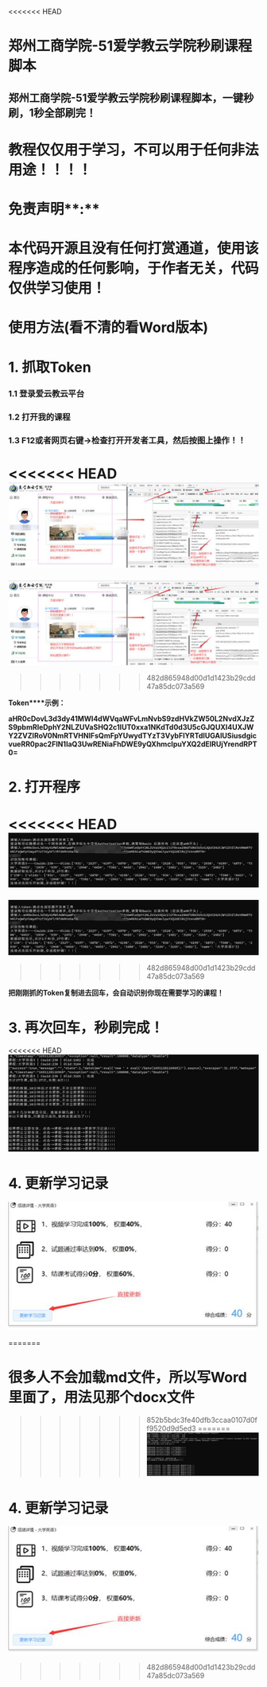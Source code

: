 <<<<<<< HEAD
# **郑州工商学院-51爱学教云学院秒刷课程脚本**

## 郑州工商学院-51爱学教云学院秒刷课程脚本，一键秒刷，1秒全部刷完！

# **教程仅仅用于学习，不可以用于任何非法用途！！！！**

# **免责声明****:**

# **本代码开源且没有任何打赏通道，使用该程序造成的任何影响，于作者无关，代码仅供学习使用！**

# **使用方法(看不清的看Word版本)**

# **1.** 抓取Token

### 1.1 登录爱云教云平台

### 1.2 打开我的课程

### 1.3 F12或者网页右键->检查打开开发者工具，然后按图上操作！！

<<<<<<< HEAD
![img](.\assets\clip_image002.jpg)
=======
![img](https://github.com/RYF5584/ZTBUBrush/blob/main/assets/clip_image002.jpg)
>>>>>>> 482d865948d00d1d1423b29cdd47a85dc073a569

**Token****示例：**

**aHR0cDovL3d3dy41MWl4dWVqaWFvLmNvbS9zdHVkZW50L2NvdXJzZS9pbmRleDphY2NLZUVaSHQ2c1lUT0xxa1NKdTd0d3U5cGJQUXI4UXJWY2ZVZlRoV0NmRTVHNlFsQmFpYUwydTYzT3VybFlYRTdIUGAIUSiusdgicvueRR0pac2FlN1laQ3UwRENiaFhDWE9yQXhmclpuYXQ2dElRUjYrendRPT0=**

# **2.** **打开程序**

<<<<<<< HEAD
![文本  描述已自动生成](.\assets\clip_image004.jpg)
=======
![文本  描述已自动生成](https://github.com/RYF5584/ZTBUBrush/blob/main/assets/clip_image004.jpg)
>>>>>>> 482d865948d00d1d1423b29cdd47a85dc073a569

**把刚刚抓的****Token****复制进去回车，会自动识别你现在需要学习的课程！**

# **3.** **再次回车，秒刷完成！**

<<<<<<< HEAD
![文本  描述已自动生成](.\assets\clip_image006.jpg)

# **4.** **更新学习记录**

![图形用户界面, 应用程序  描述已自动生成](.\assets\clip_image008.jpg)



 
=======
# 很多人不会加载md文件，所以写Word里面了，用法见那个docx文件
>>>>>>> 852b5bdc3fe40dfb3ccaa0107d0ff9520d9d5ed3
=======
![文本  描述已自动生成](https://github.com/RYF5584/ZTBUBrush/blob/main/assets/clip_image006.jpg)

# **4.** **更新学习记录**

![img](https://github.com/RYF5584/ZTBUBrush/blob/main/assets/clip_image008.jpg)


 
>>>>>>> 482d865948d00d1d1423b29cdd47a85dc073a569
